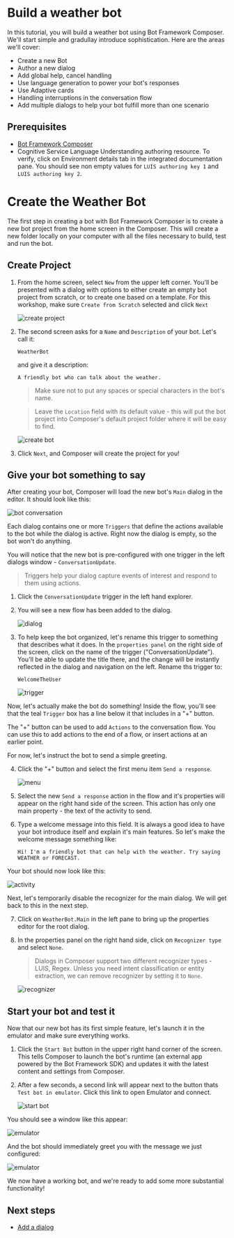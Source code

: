 # Build a weather bot
In this tutorial, you will build a weather bot using Bot Framework Composer. We'll start simple and gradullay introduce sophistication. Here are the areas we'll cover: 

- Create a new Bot
- Author a new dialog
- Add global help, cancel handling
- Use language generation to power your bot's responses
- Use Adaptive cards
- Handling interruptions in the conversation flow
- Add multiple dialogs to help your bot fulfill more than one scenario 

## Prerequisites
- [Bot Framework Composer](./docs/setup-yarn.md)
- Cognitive Service Language Understanding authoring resource. To verify, click on Environment details tab in the integrated documentation pane. You should see non empty values for `LUIS authoring key 1` and `LUIS authoring key 2`.


# Create the Weather Bot

The first step in creating a bot with Bot Framework Composer is to create a new bot project from the home screen in the Composer. This will create a new folder locally on your computer with all the files necessary to build, test and run the bot.

## Create Project

1. From the home screen, select `New` from the upper left corner. You'll be presented with a dialog with options to either create an empty bot project from scratch, or to create one based on a template. For this workshop, make sure `Create from Scratch` selected and click `Next`

   ![create project](../media/tutorial-weatherbot/01/create-1.png)

2. The second screen asks for a `Name` and `Description` of your bot. Let's call it:

      `WeatherBot`
     
   and give it a description:
   
      `A friendly bot who can talk about the weather.`

   > Make sure not to put any spaces or special characters in the bot's name.

   > Leave the `Location` field with its default value - this will put the bot project into Composer's default project folder where it will be easy to find.  

   ![create bot](../media/tutorial-weatherbot/01/create-2.png)

3. Click `Next`, and Composer will create the project for you!

## Give your bot something to say

After creating your bot, Composer will load the new bot's `Main` dialog in the editor.  It should look like this:

![bot conversation](../media/tutorial-weatherbot/01/empty-main-dialog.png)

Each dialog contains one or more `Triggers` that define the actions available to the bot while the dialog is active. Right now the dialog is empty, so the bot won't do anything.

You will notice that the new bot is pre-configured with one trigger in the left dialogs window - `ConversationUpdate`. 

> Triggers help your dialog capture events of interest and respond to them using actions.

1. Click the `ConversationUpdate` trigger in the left hand explorer.

2. You will see a new flow has been added to the dialog. 

   ![dialog](../media/tutorial-weatherbot/01/new-flow.png)

3. To help keep the bot organized, let's rename this trigger to something that describes what it does. In the `properties panel` on the right side of the screen, click on the name of the trigger ("ConversationUpdate"). You'll be able to update the title there, and the change will be instantly reflected in the dialog and navigation on the left. Rename ths trigger to:

      `WelcomeTheUser`

   ![trigger](../media/tutorial-weatherbot/01/rename-trigger.gif)

Now, let's actually make the bot do something! 
Inside the flow, you'll see that the teal `Trigger` box has a line below it that includes in a "+" button.

The "+" button can be used to add `Actions` to the conversation flow. You can use this to add actions to the end of a flow, or insert actions at an earlier point.

For now, let's instruct the bot to send a simple greeting.

4. Click the "+" button and select the first menu item `Send a response`.

   ![menu](../media/tutorial-weatherbot/01/add-send-activity.gif)

5. Select the new `Send a response` action in the flow and it's properties will appear on the right hand side of the screen.  This action has only one main property - the text of the activity to send.

6. Type a welcome message into this field. It is always a good idea to have your bot introduce itself and explain it's main features.  So let's make the welcome message something like:

      `Hi! I'm a friendly bot that can help with the weather. Try saying WEATHER or FORECAST.`

Your bot should now look like this:

   ![activity](../media/tutorial-weatherbot/01/send-activity.png)

Next, let's temporarily disable the recognizer for the main dialog. We will get back to this in the next step.

7. Click on `WeatherBot.Main` in the left pane to bring up the properties editor for the root dialog.

6. In the properties panel on the right hand side, click on `Recognizer type` and select `None`.

   > Dialogs in Composer support two different recognizer types - LUIS, Regex. Unless you need intent classification or entity extraction, we can remove recognizer by setting it to `None`.
   
   ![recognizer](../media/tutorial-weatherbot/01/recognizer-none.gif)

## Start your bot and test it

Now that our new bot has its first simple feature, let's launch it in the emulator and make sure everything works.

1. Click the `Start Bot` button in the upper right hand corner of the screen.  This tells Composer to launch the bot's runtime (an external app powered by the Bot Framework SDK) and updates it with the latest content and settings from Composer.

2. After a few seconds, a second link will appear next to the button thats `Test bot in emulator`.  Click this link to open Emulator and connect.

   ![start bot](../media/tutorial-weatherbot/01/start-bot.gif)

You should see a window like this appear:

   ![emulator](../media/tutorial-weatherbot/01/emulator-launch.png)

And the bot should immediately greet you with the message we just configured:

   ![emulator](../media/tutorial-weatherbot/01/greeting-in-emulator.png)

We now have a working bot, and we're ready to add some more substantial functionality!

## Next steps
- [Add a dialog](./bot-tutorial-add-dialog.md)
